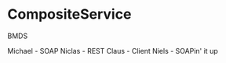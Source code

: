 CompositeService
================

BMDS

Michael - SOAP
Niclas - REST
Claus - Client
Niels - SOAPin' it up